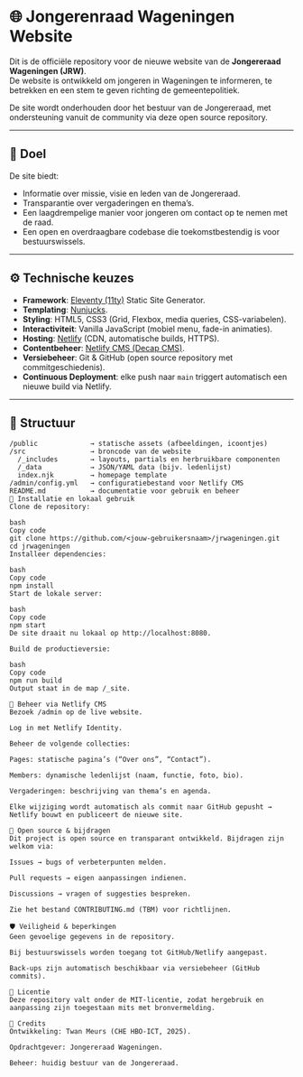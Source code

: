 # 🌐 Jongerenraad Wageningen Website

Dit is de officiële repository voor de nieuwe website van de **Jongereraad Wageningen (JRW)**.  
De website is ontwikkeld om jongeren in Wageningen te informeren, te betrekken en een stem te geven richting de gemeentepolitiek.  

De site wordt onderhouden door het bestuur van de Jongereraad, met ondersteuning vanuit de community via deze open source repository.

---

## 🎯 Doel
De site biedt:
- Informatie over missie, visie en leden van de Jongereraad.
- Transparantie over vergaderingen en thema’s.
- Een laagdrempelige manier voor jongeren om contact op te nemen met de raad.
- Een open en overdraagbare codebase die toekomstbestendig is voor bestuurswissels.

---

## ⚙️ Technische keuzes
- **Framework**: [Eleventy (11ty)](https://www.11ty.dev/) Static Site Generator.
- **Templating**: [Nunjucks](https://mozilla.github.io/nunjucks/).
- **Styling**: HTML5, CSS3 (Grid, Flexbox, media queries, CSS-variabelen).
- **Interactiviteit**: Vanilla JavaScript (mobiel menu, fade-in animaties).
- **Hosting**: [Netlify](https://www.netlify.com/) (CDN, automatische builds, HTTPS).
- **Contentbeheer**: [Netlify CMS (Decap CMS)](https://decapcms.org/).
- **Versiebeheer**: Git & GitHub (open source repository met commitgeschiedenis).
- **Continuous Deployment**: elke push naar `main` triggert automatisch een nieuwe build via Netlify.

---

## 📂 Structuur
```plaintext
/public             → statische assets (afbeeldingen, icoontjes)
/src                → broncode van de website
  /_includes        → layouts, partials en herbruikbare componenten
  /_data            → JSON/YAML data (bijv. ledenlijst)
  index.njk         → homepage template
/admin/config.yml   → configuratiebestand voor Netlify CMS
README.md           → documentatie voor gebruik en beheer
🚀 Installatie en lokaal gebruik
Clone de repository:

bash
Copy code
git clone https://github.com/<jouw-gebruikersnaam>/jrwageningen.git
cd jrwageningen
Installeer dependencies:

bash
Copy code
npm install
Start de lokale server:

bash
Copy code
npm start
De site draait nu lokaal op http://localhost:8080.

Build de productieversie:

bash
Copy code
npm run build
Output staat in de map /_site.

🔑 Beheer via Netlify CMS
Bezoek /admin op de live website.

Log in met Netlify Identity.

Beheer de volgende collecties:

Pages: statische pagina’s (“Over ons”, “Contact”).

Members: dynamische ledenlijst (naam, functie, foto, bio).

Vergaderingen: beschrijving van thema’s en agenda.

Elke wijziging wordt automatisch als commit naar GitHub gepusht → Netlify bouwt en publiceert de nieuwe site.

🤝 Open source & bijdragen
Dit project is open source en transparant ontwikkeld. Bijdragen zijn welkom via:

Issues → bugs of verbeterpunten melden.

Pull requests → eigen aanpassingen indienen.

Discussions → vragen of suggesties bespreken.

Zie het bestand CONTRIBUTING.md (TBM) voor richtlijnen.

🛡️ Veiligheid & beperkingen
Geen gevoelige gegevens in de repository.

Bij bestuurswissels worden toegang tot GitHub/Netlify aangepast.

Back-ups zijn automatisch beschikbaar via versiebeheer (GitHub commits).

📜 Licentie
Deze repository valt onder de MIT-licentie, zodat hergebruik en aanpassing zijn toegestaan mits met bronvermelding.

👥 Credits
Ontwikkeling: Twan Meurs (CHE HBO-ICT, 2025).

Opdrachtgever: Jongereraad Wageningen.

Beheer: huidig bestuur van de Jongereraad.

